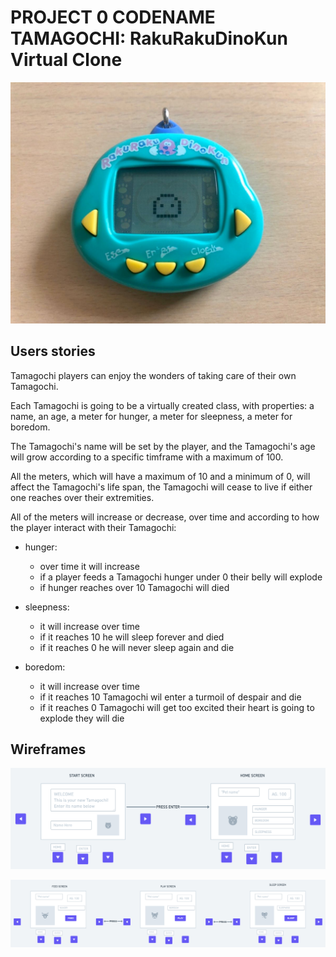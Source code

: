 <h1> PROJECT 0 CODENAME TAMAGOCHI: RakuRakuDinoKun Virtual Clone</h1>

![rakuraku_dinokun](wireframe_images/tamagochi_aqua.jpeg)


<h2>Users stories</h2>

Tamagochi players can enjoy the wonders of taking care of their own Tamagochi. 

Each Tamagochi is going to be a virtually created class, with properties: a name, an age, a meter for hunger, a meter for sleepness, a meter for boredom.

 The Tamagochi's name will be set by the player, and the Tamagochi's age will grow according to a specific timframe with a maximum of 100.

All the meters, which will have a maximum of 10 and a minimum of 0, will affect the Tamagochi's life span, the Tamagochi will cease to live if either one reaches over their extremities.

All of the meters will increase or decrease, over time and according to how the player interact with their Tamagochi:

- hunger:
    - over time it will increase
    - if a player feeds a Tamagochi hunger under 0 their belly will explode
    - if hunger reaches over 10 Tamagochi will died

- sleepness:
    - it will increase over time
    - if it reaches 10 he will sleep forever and died
    - if it reaches 0 he will never sleep again and die

- boredom:
    - it will increase over time
    - if it reaches 10 Tamagochi wil enter a turmoil of despair and die
    - if it reaches 0 Tamagochi will get too excited their heart is going to explode they will die


<h2>Wireframes</h2>

![wireframe](wireframe_images/Tamagochi_1.png)

![wireframe](wireframe_images/Tamagochi_2.png)
